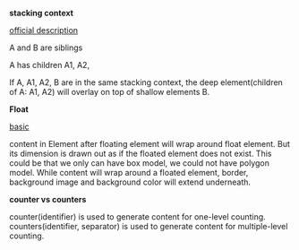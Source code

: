 **stacking context**

[official description](http://www.w3.org/TR/CSS2/zindex.html)

A and B are siblings

A has children  A1, A2,

If A, A1, A2, B are in the same stacking context, the deep element(children of A: A1, A2) will overlay on top of shallow elements B.

**Float**

[basic ](http://css.maxdesign.com.au/floatutorial/introduction.htm)

content in Element after floating element will wrap around float element.  But its dimension is drawn out as if the floated element does not exist. This could be that we only can have box model, we could not have polygon model. While content will wrap around a floated element, border, background image and background color will extend underneath.

**counter vs counters**

counter(identifier) is used to generate content for one-level counting. counters(identifier, separator) is used to generate content for multiple-level counting.
